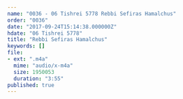 ```yaml
---
name: "0036 - 06 Tishrei 5778 Rebbi Sefiras Hamalchus"
order: "0036"
date: "2017-09-24T15:14:38.000000Z"
hdate: "06 Tishrei 5778"
title: "Rebbi Sefiras Hamalchus"
keywords: []
file:
- ext: ".m4a"
  mime: "audio/x-m4a"
  size: 1950053
  duration: "3:55"
published: true
---
```



